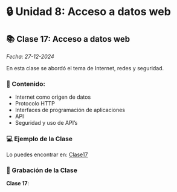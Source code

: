 # 🔒 Unidad 8: Acceso a datos web

## 📚 Clase 17: Acceso a datos web

_Fecha: 27-12-2024_

En esta clase se abordó el tema de Internet, redes y seguridad.

### 📖 Contenido:

- Internet como origen de datos
- Protocolo HTTP
- Interfaces de programación de aplicaciones
- API
- Seguridad y uso de API’s

### 💻 Ejemplo de la Clase

Lo puedes encontrar en:  [Clase17](./Clase17/)

### 🎥 Grabación de la Clase
**Clase 17**: []()
